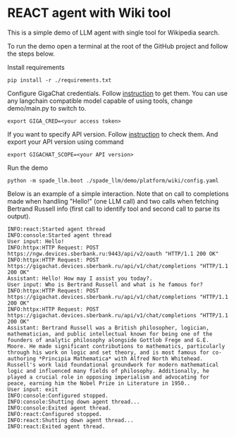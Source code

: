 # REACT agent with Wiki tool

This is a simple demo of LLM agent with single tool for Wikipedia search.

To run the demo open a terminal at the root of the GitHub project and follow the steps below.

Install requirements
```
pip install -r ./requirements.txt
```

Configure GigaChat credentials. Follow [instruction](https://developers.sber.ru/docs/ru/gigachat/individuals-quickstart)
to get them. You can use any langchain compatible model capable of using tools, change demo/main.py to switch to.
```
export GIGA_CRED=<your access token>
```

If you want to specify API version. Follow [instruction](https://developers.sber.ru/docs/ru/gigachain/overview#langchain-gigachat)
to check them. And export your API version using command
```
export GIGACHAT_SCOPE=<your API version>
```

Run the demo

```
python -m spade_llm.boot ./spade_llm/demo/platform/wiki/config.yaml
```

Below is an example of a simple interaction. Note that on call to completions made when handling "Hello!" (one LLM call) and two calls when fetching Bertrand Russell info (first call to identify tool and second call to parse its output).
```
INFO:react:Started agent thread
INFO:console:Started agent thread
User input: Hello!
INFO:httpx:HTTP Request: POST https://ngw.devices.sberbank.ru:9443/api/v2/oauth "HTTP/1.1 200 OK"
INFO:httpx:HTTP Request: POST https://gigachat.devices.sberbank.ru/api/v1/chat/completions "HTTP/1.1 200 OK"
Assistant: Hello! How may I assist you today?.
User input: Who is Bertrand Russell and what is he famous for?      
INFO:httpx:HTTP Request: POST https://gigachat.devices.sberbank.ru/api/v1/chat/completions "HTTP/1.1 200 OK"
INFO:httpx:HTTP Request: POST https://gigachat.devices.sberbank.ru/api/v1/chat/completions "HTTP/1.1 200 OK"
Assistant: Bertrand Russell was a British philosopher, logician, mathematician, and public intellectual known for being one of the founders of analytic philosophy alongside Gottlob Frege and G.E. Moore. He made significant contributions to mathematics, particularly through his work on logic and set theory, and is most famous for co-authoring *Principia Mathematica* with Alfred North Whitehead. Russell's work laid foundational groundwork for modern mathematical logic and influenced many fields of philosophy. Additionally, he played a crucial role in opposing imperialism and advocating for peace, earning him the Nobel Prize in Literature in 1950..
User input: exit
INFO:console:Configured stopped.
INFO:console:Shutting down agent thread...
INFO:console:Exited agent thread.
INFO:react:Configured stopped.
INFO:react:Shutting down agent thread...
INFO:react:Exited agent thread.
```
